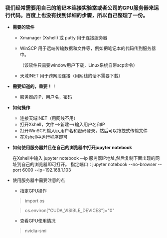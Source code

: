 ### 我们经常需要用自己的笔记本连接实验室或者公司的GPU服务器来运行代码。百度上也没有找到详细的步骤，所以自己整理了一份。

- **需要的软件**
  - Xmanager (Xshell) 或 putty 用于连接服务器
  - WinSCP 用于远端传输数据和文件等，例如把笔记本的代码传到服务器中。
  
    （该软件只需要window用户下载，Linux系统自带scp命令）
  - 天域INET 用于跨网段连接（用网线的话不需要下载）
   
- **需要知道的，重要！！**
  - 服务器的IP，用户名，密码
  
- **如何操作**
  - 连接天域INET（用网线不用）
  - 打开Xshell，文件-->新建-->输入用户名和IP
  - 打开WinSCP,输入ip,用户名和密码登录，然后可以拖拽式传输文件
  - 在Xshell中运行程序即可
  
- **如何使用服务器并且在自己的浏览器中打开jupyter notebook**

  在Xshell中输入 jupyter notebook --ip 服务器IP地址,然后复制下面出现的网址到自己的浏览器即可打开。
  指定端口：jupyter notebook --no-browser --port 6000 --ip=192.168.1.103
  
- 使用服务器中需要注意的点
  - 指定GPU操作
  
  > import os
  
  > os.environ\["CUDA_VISIBLE_DEVICES"]="0"
  - 查看GPU使用情况
  > nvidia-smi
